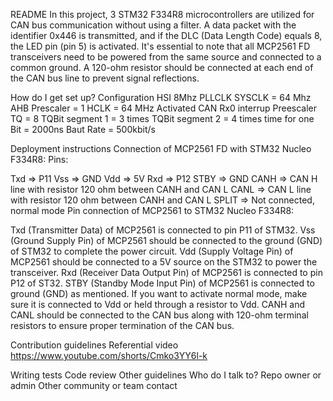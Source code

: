 README
In this project, 3 STM32 F334R8 microcontrollers are utilized for CAN bus communication without using a filter. A data packet with the identifier 0x446 is transmitted, and if the DLC (Data Length Code) equals 8, the LED pin (pin 5) is activated. It's essential to note that all MCP2561 FD transceivers need to be powered from the same source and connected to a common ground. A 120-ohm resistor should be connected at each end of the CAN bus line to prevent signal reflections.

How do I get set up?
Configuration HSI 8Mhz PLLCLK SYSCLK = 64 Mhz AHB Prescaler = 1 HCLK = 64 MHz
Activated CAN Rx0 interrup Preescaler TQ = 8 TQBit segment 1 = 3 times TQBit segment 2 = 4 times time for one Bit = 2000ns Baut Rate = 500kbit/s

Deployment instructions Connection of MCP2561 FD with STM32 Nucleo F334R8:
Pins:

Txd => P11 Vss => GND Vdd => 5V Rxd => P12 STBY => GND CANH => CAN H line with resistor 120 ohm between CANH and CAN L CANL => CAN L line with resistor 120 ohm between CANH and CAN L SPLIT => Not connected, normal mode Pin connection of MCP2561 to STM32 Nucleo F334R8:

Txd (Transmitter Data) of MCP2561 is connected to pin P11 of STM32. Vss (Ground Supply Pin) of MCP2561 should be connected to the ground (GND) of STM32 to complete the power circuit. Vdd (Supply Voltage Pin) of MCP2561 should be connected to a 5V source on the STM32 to power the transceiver. Rxd (Receiver Data Output Pin) of MCP2561 is connected to pin P12 of ST32. STBY (Standby Mode Input Pin) of MCP2561 is connected to ground (GND) as mentioned. If you want to activate normal mode, make sure it is connected to Vdd or held through a resistor to Vdd. CANH and CANL should be connected to the CAN bus along with 120-ohm terminal resistors to ensure proper termination of the CAN bus.

Contribution guidelines
Referential video https://www.youtube.com/shorts/Cmko3YY6l-k

Writing tests
Code review
Other guidelines
Who do I talk to?
Repo owner or admin
Other community or team contact
